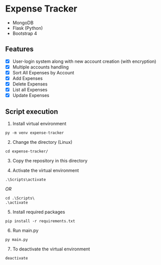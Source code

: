 # Expense Tracker
- MongoDB
- Flask (Python)
- Bootstrap 4

## Features

- [x] User-login system along with new account creation (with encryption)
- [x] Multiple accounts handling
- [x] Sort All Expenses by Account
- [x] Add Expenses
- [x] Delete Expenses
- [x] List all Expenses 
- [x] Update Expenses

## Script execution
1. Install virtual environment
```
py -m venv expense-tracker
```

2. Change the directory (Linux)
```
cd expense-tracker/
```

3. Copy the repository in this directory

4. Activate the virtual environment
```
.\Scripts\activate
```
   *OR*
```
cd .\Scripts\
.\activate
```

5. Install required packages
```
pip install -r requirements.txt
```

6. Run main.py
```
py main.py
```

7. To deactivate the virtual environment
```
deactivate
```


